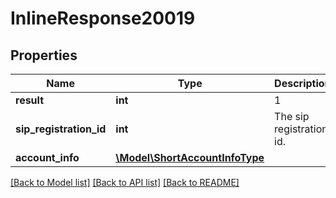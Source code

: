 # InlineResponse20019

## Properties
Name | Type | Description | Notes
------------ | ------------- | ------------- | -------------
**result** | **int** | 1 | [optional] 
**sip_registration_id** | **int** | The sip registration id. | [optional] 
**account_info** | [**\Model\ShortAccountInfoType**](ShortAccountInfoType.md) |  | [optional] 

[[Back to Model list]](../README.md#documentation-for-models) [[Back to API list]](../README.md#documentation-for-api-endpoints) [[Back to README]](../README.md)


